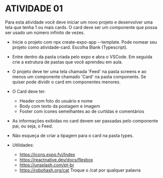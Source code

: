 # ATIVIDADE 01

Para esta atividade você deve iniciar um novo projeto e desenvolver uma tela
que tenha 1 ou mais cards. O card deve ser um componente que possa ser usado
um número infinito de vezes.

- Inicie o projeto com npx create-expo-app --template. Pode nomear seu projeto como
  atividade-card. Escolha Blank (Typescript).
- Entre dentro da pasta criada pelo expo e abra o VSCode. Em seguida crie a estrutura de pastas que você aprendeu em aula.
- O projeto deve ter uma tela chamada 'Feed' na pasta screens e ao menos um componente
  chamado 'Card' na pasta components. Se quiser pode dividir o card em componentes menores.
- O Card deve ter:
  - Header com foto do usuário e nome
  - Body com texto da postagem e imagem
  - Footer com ícones semelhantes ao de curtidas e comentários
- As informações exibidas no card devem ser passadas pelo componente pai,
  ou seja, o Feed.
- Não esqueça de criar a tipagem para o card na pasta types.

- Utilidades:
  - <https://icons.expo.fyi/Index>
  - <https://reactnative.dev/docs/flexbox>
  - <https://unsplash.com/pt-br>
  - <https://robohash.org/cat> Troque o /cat por qualquer palavra
